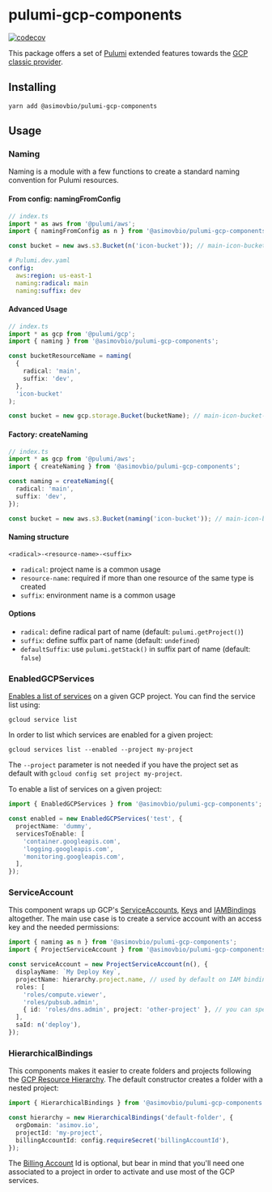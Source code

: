 # pulumi-gcp-components

[![codecov](https://codecov.io/gh/AsimovBio/pulumi-gcp-components/branch/main/graph/badge.svg?token=xKcJUpwS1F)](https://codecov.io/gh/AsimovBio/pulumi-gcp-components)

This package offers a set of [Pulumi](https://pulumi.com) extended features towards the [GCP classic provider](https://www.pulumi.com/registry/packages/gcp/).

## Installing

```
yarn add @asimovbio/pulumi-gcp-components
```

## Usage

### Naming

Naming is a module with a few functions to create a standard naming convention for Pulumi resources.

#### From config: namingFromConfig

```typescript
// index.ts
import * as aws from '@pulumi/aws';
import { namingFromConfig as n } from '@asimovbio/pulumi-gcp-components';

const bucket = new aws.s3.Bucket(n('icon-bucket')); // main-icon-bucket-dev
```

```yaml
# Pulumi.dev.yaml
config:
  aws:region: us-east-1
  naming:radical: main
  naming:suffix: dev
```

#### Advanced Usage

```typescript
// index.ts
import * as gcp from '@pulumi/gcp';
import { naming } from '@asimovbio/pulumi-gcp-components';

const bucketResourceName = naming(
  {
    radical: 'main',
    suffix: 'dev',
  },
  'icon-bucket'
);

const bucket = new gcp.storage.Bucket(bucketName); // main-icon-bucket-dev
```

#### Factory: createNaming

```typescript
// index.ts
import * as gcp from '@pulumi/aws';
import { createNaming } from '@asimovbio/pulumi-gcp-components';

const naming = createNaming({
  radical: 'main',
  suffix: 'dev',
});

const bucket = new aws.s3.Bucket(naming('icon-bucket')); // main-icon-bucket-dev
```

#### Naming structure

`<radical>-<resource-name>-<suffix>`

- `radical`: project name is a common usage
- `resource-name`: required if more than one resource of the same type is created
- `suffix`: environment name is a common usage

#### Options

- `radical`: define radical part of name (default: `pulumi.getProject()`)
- `suffix`: define suffix part of name (default: `undefined`)
- `defaultSuffix`: use `pulumi.getStack()` in suffix part of name (default: `false`)

### EnabledGCPServices

[Enables a list of services](https://cloud.google.com/service-usage/docs/enable-disable) on a given GCP project. You can find the service list using:

```
gcloud service list
```

In order to list which services are enabled for a given project:

```
gcloud services list --enabled --project my-project
```

The `--project` parameter is not needed if you have the project set as default with `gcloud config set project my-project`.

To enable a list of services on a given project:

```typescript
import { EnabledGCPServices } from '@asimovbio/pulumi-gcp-components';

const enabled = new EnabledGCPServices('test', {
  projectName: 'dummy',
  servicesToEnable: [
    'container.googleapis.com',
    'logging.googleapis.com',
    'monitoring.googleapis.com',
  ],
});
```

### ServiceAccount

This component wraps up GCP's [ServiceAccounts](https://www.pulumi.com/registry/packages/gcp/api-docs/serviceaccount/), [Keys](https://www.pulumi.com/registry/packages/gcp/api-docs/serviceaccount/key/) and [IAMBindings](https://www.pulumi.com/registry/packages/gcp/api-docs/projects/iammember/) altogether. The main use case is to create a service account with an access key and the needed permissions:

```typescript
import { naming as n } from '@asimovbio/pulumi-gcp-components';
import { ProjectServiceAccount } from '@asimovbio/pulumi-gcp-components';

const serviceAccount = new ProjectServiceAccount(n(), {
  displayName: `My Deploy Key`,
  projectName: hierarchy.project.name, // used by default on IAM bindings
  roles: [
    'roles/compute.viewer',
    'roles/pubsub.admin',
    { id: 'roles/dns.admin', project: 'other-project' }, // you can specify a different project to IAM bindings.
  ],
  saId: n('deploy'),
});
```

### HierarchicalBindings

This components makes it easier to create folders and projects following the [GCP Resource Hierarchy](https://cloud.google.com/resource-manager/docs/cloud-platform-resource-hierarchy). The default constructor creates a folder with a nested project:

```typescript
import { HierarchicalBindings } from '@asimovbio/pulumi-gcp-components';

const hierarchy = new HierarchicalBindings('default-folder', {
  orgDomain: 'asimov.io',
  projectId: 'my-project',
  billingAccountId: config.requireSecret('billingAccountId'),
});
```

The [Billing Account](https://cloud.google.com/billing/docs/concepts#billing_account) Id is optional, but bear in mind that you'll need one associated to a project in order to activate and use most of the GCP services.
